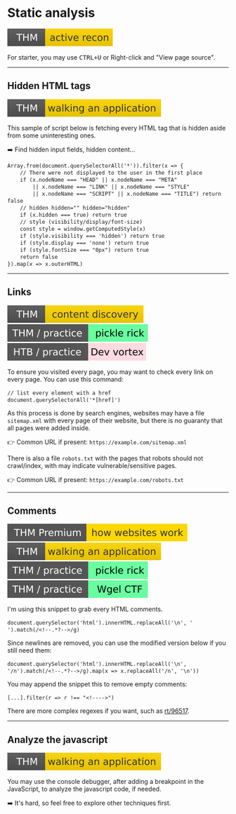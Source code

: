 # Static analysis

[![activerecon](../../../../_badges/thm/activerecon.svg)](https://tryhackme.com/room/activerecon)

For starter, you may use <kbd>CTRL+U</kbd> or Right-click and "View page source".

<hr class="sep-both">

## Hidden HTML tags

[![walkinganapplication](../../../../_badges/thm/walkinganapplication.svg)](https://tryhackme.com/room/walkinganapplication)

<div class="row row-cols-lg-2"><div>

This sample of script below is fetching every HTML tag that is hidden aside from some uninteresting ones.

➡️ Find hidden input fields, hidden content...
</div><div>

```javascript!
Array.from(document.querySelectorAll('*')).filter(x => {
    // There were not displayed to the user in the first place
    if (x.nodeName === "HEAD" || x.nodeName === "META"
        || x.nodeName === "LINK" || x.nodeName === "STYLE"
        || x.nodeName === "SCRIPT" || x.nodeName === "TITLE") return false
    // hidden hidden="" hidden="hidden"
    if (x.hidden === true) return true
    // style (visibility/display/font-size)
    const style = window.getComputedStyle(x)
    if (style.visibility === 'hidden') return true
    if (style.display === 'none') return true
    if (style.fontSize === "0px") return true
    return false
}).map(x => x.outerHTML)
```
</div></div>

<hr class="sep-both">

## Links

[![contentdiscovery](../../../../_badges/thm/contentdiscovery.svg)](https://tryhackme.com/room/contentdiscovery)
[![picklerick](../../../../_badges/thm-p/picklerick.svg)](https://tryhackme.com/room/picklerick)
[![devvortex](../../../../_badges/htb-p/devvortex.svg)](https://app.hackthebox.com/machines/Devvortex)

<div class="row row-cols-lg-2"><div>

To ensure you visited every page, you may want to check every link on every page. You can use this command:

```javascript!
// list every element with a href
document.querySelectorAll('*[href]') 
```
</div><div>

As this process is done by search engines, websites may have a file `sitemap.xml` with every page of their website, but there is no guaranty that all pages were added inside.

👉 Common URL if present: `https://example.com/sitemap.xml`

There is also a file `robots.txt` with the pages that robots should not crawl/index, with may indicate vulnerable/sensitive pages.

👉 Common URL if present: `https://example.com/robots.txt`
</div></div>

<hr class="sep-both">

## Comments

[![howwebsiteswork](../../../../_badges/thmp/howwebsiteswork.svg)](https://tryhackme.com/room/howwebsiteswork)
[![walkinganapplication](../../../../_badges/thm/walkinganapplication.svg)](https://tryhackme.com/room/walkinganapplication)
[![picklerick](../../../../_badges/thm-p/picklerick.svg)](https://tryhackme.com/room/picklerick)
[![wgelctf](../../../../_badges/thm-p/wgelctf.svg)](https://tryhackme.com/room/wgelctf)

<div class="row row-cols-lg-2"><div>

I'm using this snippet to grab every HTML comments.

```javascript!
document.querySelector('html').innerHTML.replaceAll('\n', ' ').match(/<!--.*?-->/g)
```

Since newlines are removed, you can use the modified version below if you still need them:

```javascript!
document.querySelector('html').innerHTML.replaceAll('\n', '/n').match(/<!--.*?-->/g).map(x => x.replaceAll('/n', '\n'))
```
</div><div>

You may append the snippet this to remove empty comments:

```javascript!
[...].filter(r => r !== "<!---->")
```

There are more complex regexes if you want, such as [rt/96517](https://www.regextester.com/96517).
</div></div>

<hr class="sep-both">

## Analyze the javascript

<div class="row row-cols-lg-2"><div>

[![walkinganapplication](../../../../_badges/thm/walkinganapplication.svg)](https://tryhackme.com/room/walkinganapplication)

You may use the console debugger, after adding a breakpoint in the JavaScript, to analyze the javascript code, if needed.

➡️ It's hard, so feel free to explore other techniques first.
</div><div>
</div></div>